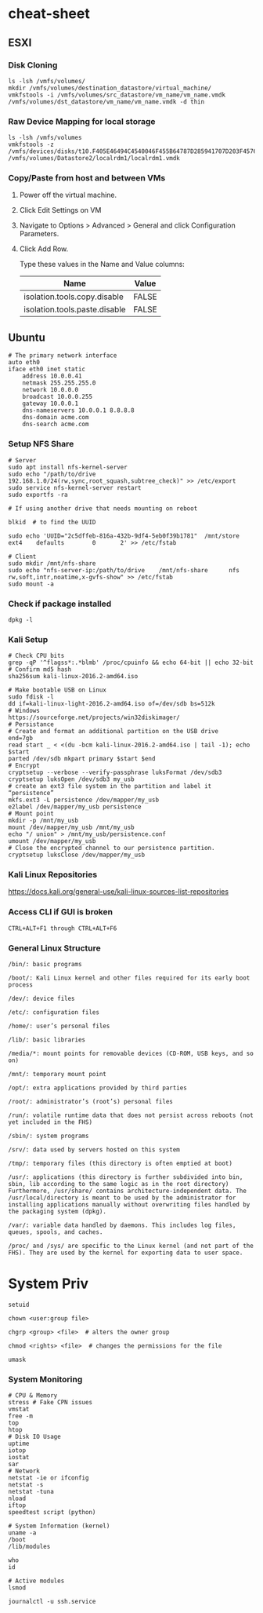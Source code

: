 # cheat-sheet

## ESXI
### Disk Cloning
```shell
ls -lsh /vmfs/volumes/
mkdir /vmfs/volumes/destination_datastore/virtual_machine/
vmkfstools -i /vmfs/volumes/src_datastore/vm_name/vm_name.vmdk /vmfs/volumes/dst_datastore/vm_name/vm_name.vmdk -d thin
```

### Raw Device Mapping for local storage
```shell
ls -lsh /vmfs/volumes
vmkfstools -z /vmfs/devices/disks/t10.F405E46494C4540046F455B64787D285941707D203F45765 /vmfs/volumes/Datastore2/localrdm1/localrdm1.vmdk
```

### Copy/Paste from host and between VMs
1. Power off the virtual machine.
2. Click Edit Settings on VM
3. Navigate to Options > Advanced > General and click Configuration Parameters.
4. Click Add Row.  

    Type these values in the Name and Value columns:
    
    | Name                              | Value |
    | --------------------------------- |:-----:|
    | isolation.tools.copy.disable      | FALSE |
    | isolation.tools.paste.disable     | FALSE |



## Ubuntu
```shell
# The primary network interface
auto eth0
iface eth0 inet static
    address 10.0.0.41
    netmask 255.255.255.0
    network 10.0.0.0
    broadcast 10.0.0.255
    gateway 10.0.0.1
    dns-nameservers 10.0.0.1 8.8.8.8
    dns-domain acme.com
    dns-search acme.com
```
### Setup NFS Share
```shell
# Server
sudo apt install nfs-kernel-server
sudo echo "/path/to/drive     192.168.1.0/24(rw,sync,root_squash,subtree_check)" >> /etc/export
sudo service nfs-kernel-server restart
sudo exportfs -ra

# If using another drive that needs mounting on reboot

blkid  # to find the UUID

sudo echo 'UUID="2c5dffeb-816a-432b-9df4-5eb0f39b1781"  /mnt/store       ext4    defaults        0       2' >> /etc/fstab

# Client
sudo mkdir /mnt/nfs-share
sudo echo "nfs-server-ip:/path/to/drive    /mnt/nfs-share      nfs       rw,soft,intr,noatime,x-gvfs-show" >> /etc/fstab
sudo mount -a
```

### Check if package installed
```shell
dpkg -l
```

### Kali Setup
```shell
# Check CPU bits
grep -qP '^flagss*:.*blmb' /proc/cpuinfo && echo 64-bit || echo 32-bit
# Confirm md5 hash
sha256sum kali-linux-2016.2-amd64.iso

# Make bootable USB on Linux
sudo fdisk -l
dd if=kali-linux-light-2016.2-amd64.iso of=/dev/sdb bs=512k
# Windows
https://sourceforge.net/projects/win32diskimager/
# Persistance
# Create and format an additional partition on the USB drive
end=7gb
read start _ < <(du -bcm kali-linux-2016.2-amd64.iso | tail -1); echo $start
parted /dev/sdb mkpart primary $start $end
# Encrypt
cryptsetup --verbose --verify-passphrase luksFormat /dev/sdb3
cryptsetup luksOpen /dev/sdb3 my_usb
# create an ext3 file system in the partition and label it “persistence”
mkfs.ext3 -L persistence /dev/mapper/my_usb
e2label /dev/mapper/my_usb persistence
# Mount point
mkdir -p /mnt/my_usb
mount /dev/mapper/my_usb /mnt/my_usb
echo "/ union" > /mnt/my_usb/persistence.conf
umount /dev/mapper/my_usb
# Close the encrypted channel to our persistence partition.
cryptsetup luksClose /dev/mapper/my_usb
```
### Kali Linux Repositories
https://docs.kali.org/general-use/kali-linux-sources-list-repositories

### Access CLI if GUI is broken
```shell
CTRL+ALT+F1 through CTRL+ALT+F6
```
### General Linux Structure
```
/bin/: basic programs

/boot/: Kali Linux kernel and other files required for its early boot process

/dev/: device files

/etc/: configuration files

/home/: user’s personal files

/lib/: basic libraries

/media/*: mount points for removable devices (CD-ROM, USB keys, and so on)

/mnt/: temporary mount point

/opt/: extra applications provided by third parties

/root/: administrator’s (root’s) personal files

/run/: volatile runtime data that does not persist across reboots (not yet included in the FHS)

/sbin/: system programs

/srv/: data used by servers hosted on this system

/tmp/: temporary files (this directory is often emptied at boot)

/usr/: applications (this directory is further subdivided into bin, sbin, lib according to the same logic as in the root directory) Furthermore, /usr/share/ contains architecture-independent data. The /usr/local/directory is meant to be used by the administrator for installing applications manually without overwriting files handled by the packaging system (dpkg).

/var/: variable data handled by daemons. This includes log files, queues, spools, and caches.

/proc/ and /sys/ are specific to the Linux kernel (and not part of the FHS). They are used by the kernel for exporting data to user space.
```

# System Priv
``` shell
setuid 

chown <user:group file>

chgrp <group> <file>  # alters the owner group

chmod <rights> <file>  # changes the permissions for the file

umask
```

### System Monitoring
```shell
# CPU & Memory
stress # Fake CPN issues
vmstat
free -m
top
htop
# Disk IO Usage
uptime
iotop
iostat
sar
# Network
netstat -ie or ifconfig
netstat -s
netstat -tuna
nload
iftop
speedtest script (python)

# System Information (kernel)
uname -a
/boot
/lib/modules

who
id

# Active modules
lsmod

journalctl -u ssh.service
```

